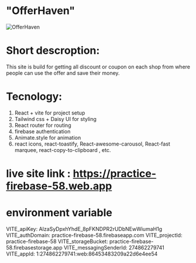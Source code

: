 # "OfferHaven"
![OfferHaven](https://i.ibb.co.com/S4fy2Z3v/offer-haven.png)


# Short descroption:
This site is build for getting all discount or coupon on each shop from where people can use the offer and save their money.

# Tecnology:
1. React + vite for project setup
2. Tailwind css + Daisy UI for styling
3. React router for routing
4. firebase authentication
5. Animate.style for animation
6. react icons, react-toastify, React-awesome-carousol, React-fast marquee, react-copy-to-clipboard ,  etc.


# live site link : https://practice-firebase-58.web.app
 
# environment variable
VITE_apiKey: AIzaSyDpxhYhdE_8pFKNDPR2rUDbNEwWiumaH1g
VITE_authDomain: practice-firebase-58.firebaseapp.com
VITE_projectId: practice-firebase-58
VITE_storageBucket: practice-firebase-58.firebasestorage.app
VITE_messagingSenderId: 274862279741
VITE_appId: 1:274862279741:web:86453483209a22d6e4ee54
